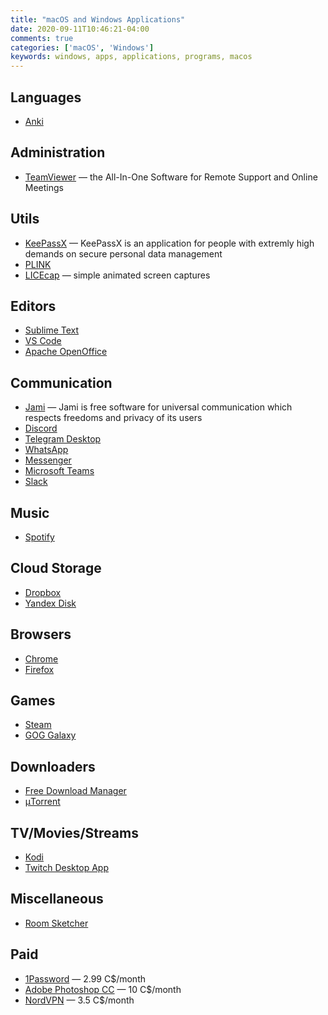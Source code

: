 ```yaml
---
title: "macOS and Windows Applications"
date: 2020-09-11T10:46:21-04:00
comments: true
categories: ['macOS', 'Windows']
keywords: windows, apps, applications, programs, macos
---
```


## Languages
* [Anki](https://apps.ankiweb.net/)

## Administration
* [TeamViewer](http://www.teamviewer.com/) — the All-In-One Software for Remote Support and Online Meetings

## Utils
* [KeePassX](http://www.keepassx.org/) — KeePassX is an application for people with extremly high demands on secure personal data management
* [PLINK](https://www.cog-genomics.org/plink/)
* [LICEcap](https://www.cockos.com/licecap/) — simple animated screen captures

## Editors
* [Sublime Text](https://www.sublimetext.com/)
* [VS Code](https://code.visualstudio.com/)
* [Apache OpenOffice](https://www.openoffice.org/download/index.html)

## Communication
* [Jami](https://jami.net/) — Jami is free software for universal communication which respects freedoms and privacy of its users
* [Discord](https://discord.com/)
* [Telegram Desktop](https://desktop.telegram.org/)
* [WhatsApp](https://www.whatsapp.com/download)
* [Messenger](https://www.messenger.com/desktop)
* [Microsoft Teams](https://www.microsoft.com/en-ca/microsoft-365/microsoft-teams/group-chat-software)
* [Slack](https://slack.com/intl/en-ca/download)

## Music
* [Spotify](https://www.spotify.com)

## Cloud Storage
* [Dropbox](https://www.dropbox.com/)
* [Yandex Disk](https://disk.yandex.com/)

## Browsers
* [Chrome](https://www.google.com/intl/en/chrome/browser/)
* [Firefox](http://www.mozilla.org/en-US/firefox/new/)

## Games
* [Steam](http://store.steampowered.com/)
* [GOG Galaxy](https://www.gog.com/galaxy)

## Downloaders
* [Free Download Manager](http://freedownloadmanager.org)
* [μTorrent](http://www.utorrent.com/)

## TV/Movies/Streams
* [Kodi](https://kodi.tv/)
* [Twitch Desktop App](https://app.twitch.tv/)

## Miscellaneous
* [Room Sketcher](https://www.roomsketcher.com/)

## Paid
* [1Password](https://1password.com/) — 2.99 C$/month
* [Adobe Photoshop CC](https://www.adobe.com/ca/products/photoshop/free-trial-download.html) — 10 C$/month
* [NordVPN](https://nordvpn.com) — 3.5 C$/month
